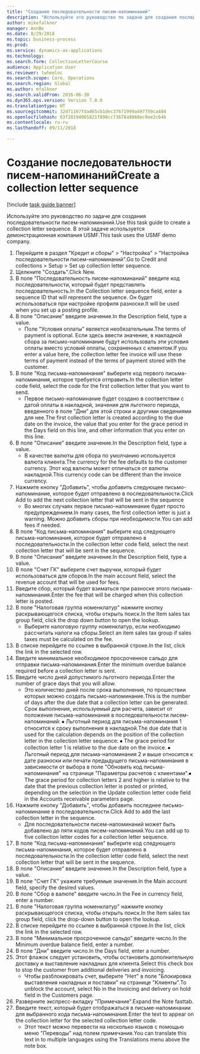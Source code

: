 ```yaml
--- 
title: "Создание последовательности писем-напоминаний"
description: "Используйте это руководство по задаче для создания последовательности писем-напоминаний."
author: mikefalkner
manager: AnnBe
ms.date: 8/29/2018
ms.topic: business-process
ms.prod: 
ms.service: dynamics-ax-applications
ms.technology: 
ms.search.form: CollectionLetterCourse
audience: Application User
ms.reviewer: twheeloc
ms.search.scope: Core, Operations
ms.search.region: Global
ms.author: mfalkner
ms.search.validFrom: 2016-06-30
ms.dyn365.ops.version: Version 7.0.0
ms.translationtype: HT
ms.sourcegitcommit: 32d71167fdad65cb1dec37671999a497759ca484
ms.openlocfilehash: 63f28194065821f898cc73678a9868ec9ee2c64b
ms.contentlocale: ru-ru
ms.lasthandoff: 09/11/2018

---
```

# <a name="create-a-collection-letter-sequence"></a><span data-ttu-id="212ce-103">Создание последовательности писем-напоминаний</span><span class="sxs-lookup"><span data-stu-id="212ce-103">Create a collection letter sequence</span></span>

[!include [task guide banner](../../includes/task-guide-banner.md)]

<span data-ttu-id="212ce-104">Используйте это руководство по задаче для создания последовательности писем-напоминаний.</span><span class="sxs-lookup"><span data-stu-id="212ce-104">Use this task guide to create a collection letter sequence.</span></span> <span data-ttu-id="212ce-105">В этой задаче используется демонстрационная компания USMF.</span><span class="sxs-lookup"><span data-stu-id="212ce-105">This task uses the USMF demo company.</span></span>

1. <span data-ttu-id="212ce-106">Перейдите в раздел "Кредит и сборы" > "Настройка" > "Настройка последовательности писем-напоминаний".</span><span class="sxs-lookup"><span data-stu-id="212ce-106">Go to Credit and collections > Setup > Set up collection letter sequence.</span></span>
2. <span data-ttu-id="212ce-107">Щелкните "Создать".</span><span class="sxs-lookup"><span data-stu-id="212ce-107">Click New.</span></span>
3. <span data-ttu-id="212ce-108">В поле "Последовательность писем-напоминаний" введите код последовательности, который будет представлять последовательность.</span><span class="sxs-lookup"><span data-stu-id="212ce-108">In the Collection letter sequence field, enter a sequence ID that will represent the sequence.</span></span> <span data-ttu-id="212ce-109">Он будет использоваться при настройке профиля разноски.</span><span class="sxs-lookup"><span data-stu-id="212ce-109">It will be used when you set up a posting profile.</span></span>
4. <span data-ttu-id="212ce-110">В поле "Описание" введите значение.</span><span class="sxs-lookup"><span data-stu-id="212ce-110">In the Description field, type a value.</span></span>
    * <span data-ttu-id="212ce-111">Поле "Условия оплаты" является необязательным.</span><span class="sxs-lookup"><span data-stu-id="212ce-111">The terms of payment is optional.</span></span> <span data-ttu-id="212ce-112">Если здесь ввести значение, в накладной сбора за письмо-напоминание будут использовать эти условия оплаты вместо условий оплаты, сохраненных с клиентом.</span><span class="sxs-lookup"><span data-stu-id="212ce-112">If you enter a value here, the collection letter fee invoice will use these terms of payment instead of the terms of payment stored with the customer.</span></span>  
5. <span data-ttu-id="212ce-113">В поле "Код письма-напоминания" выберите код первого письма-напоминания, которое требуется отправить.</span><span class="sxs-lookup"><span data-stu-id="212ce-113">In the collection letter code field, select the code for the first collection letter that you want to send.</span></span>
    * <span data-ttu-id="212ce-114">Первое письмо-напоминание будет создано в соответствии с датой оплаты в накладной, значения для льготного периода, введенного в поле "Дни" для этой строки и другими сведениями для нее.</span><span class="sxs-lookup"><span data-stu-id="212ce-114">The first collection letter is created according to the due date on the invoice, the value that you enter for the grace period in the Days field on this line, and other information that you enter on this line.</span></span>  
6. <span data-ttu-id="212ce-115">В поле "Описание" введите значение.</span><span class="sxs-lookup"><span data-stu-id="212ce-115">In the Description field, type a value.</span></span>
    * <span data-ttu-id="212ce-116">В качестве валюты для сбора по умолчанию используется валюта клиента.</span><span class="sxs-lookup"><span data-stu-id="212ce-116">The currency for the fee defaults to the customer currency.</span></span> <span data-ttu-id="212ce-117">Этот код валюты может отличаться от валюты накладной.</span><span class="sxs-lookup"><span data-stu-id="212ce-117">This currency code can be different than the invoice currency.</span></span>  
7. <span data-ttu-id="212ce-118">Нажмите кнопку "Добавить", чтобы добавить следующее письмо-напоминание, которое будет отправлено в последовательности.</span><span class="sxs-lookup"><span data-stu-id="212ce-118">Click Add to add the next collection letter that will be sent in the sequence</span></span>
    * <span data-ttu-id="212ce-119">Во многих случаях первое письмо-напоминание будет просто предупреждением.</span><span class="sxs-lookup"><span data-stu-id="212ce-119">In many cases, the first collection letter is just a warning.</span></span> <span data-ttu-id="212ce-120">Можно добавить сборы при необходимости.</span><span class="sxs-lookup"><span data-stu-id="212ce-120">You can add fees if needed.</span></span>  
8. <span data-ttu-id="212ce-121">В поле "Код письма-напоминания" выберите код следующего письма-напоминания, которое будет отправлено в последовательности.</span><span class="sxs-lookup"><span data-stu-id="212ce-121">In the collection letter code field, select the next collection letter that will be sent in the sequence.</span></span>
9. <span data-ttu-id="212ce-122">В поле "Описание" введите значение.</span><span class="sxs-lookup"><span data-stu-id="212ce-122">In the Description field, type a value.</span></span>
10. <span data-ttu-id="212ce-123">В поле "Счет ГК" выберите счет выручки, который будет использоваться для сборов.</span><span class="sxs-lookup"><span data-stu-id="212ce-123">In the main account field, select the revenue account that will be used for fees.</span></span>
11. <span data-ttu-id="212ce-124">Введите сбор, который будет взиматься при разноске этого письма-напоминания.</span><span class="sxs-lookup"><span data-stu-id="212ce-124">Enter the fee that will be charged when this collection letter is posted.</span></span>
12. <span data-ttu-id="212ce-125">В поле "Налоговая группа номенклатур" нажмите кнопку раскрывающегося списка, чтобы открыть поиск.</span><span class="sxs-lookup"><span data-stu-id="212ce-125">In the Item sales tax group field, click the drop down button to open the lookup.</span></span>
    * <span data-ttu-id="212ce-126">Выберите налоговую группу номенклатур, если необходимо рассчитать налоги на сборы.</span><span class="sxs-lookup"><span data-stu-id="212ce-126">Select an item sales tax group if sales taxes must be calculated on the fee.</span></span>  
13. <span data-ttu-id="212ce-127">В списке перейдите по ссылке в выбранной строке.</span><span class="sxs-lookup"><span data-stu-id="212ce-127">In the list, click the link in the selected row.</span></span>
14. <span data-ttu-id="212ce-128">Введите минимальное необходимое просроченное сальдо для отправки письма-напоминания.</span><span class="sxs-lookup"><span data-stu-id="212ce-128">Enter the minimum overdue balance required before a collection letter is sent.</span></span>
15. <span data-ttu-id="212ce-129">Введите число дней допустимого льготного периода.</span><span class="sxs-lookup"><span data-stu-id="212ce-129">Enter the number of grace days that you will allow.</span></span>
    * <span data-ttu-id="212ce-130">Это количество дней после срока выполнения, по прошествии которых можно создать письмо-напоминание.</span><span class="sxs-lookup"><span data-stu-id="212ce-130">This is the number of days after the due date that a collection letter can be generated.</span></span> <span data-ttu-id="212ce-131">Срок выполнения, используемый для расчета, зависит от положения письма-напоминания в последовательности писем-напоминаний:   ⦁    Льготный период для письма-напоминания 1 относится к сроку выполнения в накладной.</span><span class="sxs-lookup"><span data-stu-id="212ce-131">The due date that is used for the calculation depends on the position of the collection letter in the collection letter sequence:   ⦁    The grace period for collection letter 1 is relative to the due date on the invoice.</span></span>  <span data-ttu-id="212ce-132">⦁ Льготный период для письма-напоминания 2 и выше относится к дате разноски или печати предыдущего письма-напоминания в зависимости от выбора в поле "Обновить код письма-напоминания" на странице "Параметры расчетов с клиентами".</span><span class="sxs-lookup"><span data-stu-id="212ce-132">⦁ The grace period for collection letters 2 and higher is relative to the date that the previous collection letter is posted or printed, depending on the selection in the Update collection letter code field in the Accounts receivable parameters page.</span></span>  
16. <span data-ttu-id="212ce-133">Нажмите кнопку "Добавить", чтобы добавить последнее письмо-напоминание в последовательности.</span><span class="sxs-lookup"><span data-stu-id="212ce-133">Click Add to add the last collection letter in the sequence.</span></span>
    * <span data-ttu-id="212ce-134">Для последовательности писем-напоминаний может быть добавлено до пяти кодов писем-напоминаний.</span><span class="sxs-lookup"><span data-stu-id="212ce-134">You can add up to five collection letter codes for a collection letter sequence.</span></span>  
17. <span data-ttu-id="212ce-135">В поле "Код письма-напоминания" выберите код следующего письма-напоминания, которое будет отправлено в последовательности.</span><span class="sxs-lookup"><span data-stu-id="212ce-135">In the collection letter code field, select the next collection letter that will be sent in the sequence.</span></span>
18. <span data-ttu-id="212ce-136">В поле "Описание" введите значение.</span><span class="sxs-lookup"><span data-stu-id="212ce-136">In the Description field, type a value.</span></span>
19. <span data-ttu-id="212ce-137">В поле "Счет ГК" укажите требуемые значения.</span><span class="sxs-lookup"><span data-stu-id="212ce-137">In the Main account field, specify the desired values.</span></span>
20. <span data-ttu-id="212ce-138">В поле "Сбор в валюте" введите число.</span><span class="sxs-lookup"><span data-stu-id="212ce-138">In the Fee in currency field, enter a number.</span></span>
21. <span data-ttu-id="212ce-139">В поле "Налоговая группа номенклатур" нажмите кнопку раскрывающегося списка, чтобы открыть поиск.</span><span class="sxs-lookup"><span data-stu-id="212ce-139">In the Item sales tax group field, click the drop-down button to open the lookup.</span></span>
22. <span data-ttu-id="212ce-140">В списке перейдите по ссылке в выбранной строке.</span><span class="sxs-lookup"><span data-stu-id="212ce-140">In the list, click the link in the selected row.</span></span>
23. <span data-ttu-id="212ce-141">В поле "Минимальное просроченное сальдо" введите число.</span><span class="sxs-lookup"><span data-stu-id="212ce-141">In the Minimum overdue balance field, enter a number.</span></span>
24. <span data-ttu-id="212ce-142">В поле "Дни" введите число.</span><span class="sxs-lookup"><span data-stu-id="212ce-142">In the Days field, enter a number.</span></span>
25. <span data-ttu-id="212ce-143">Этот флажок следует установить, чтобы остановить дополнительную доставку и выставление накладных для клиента.</span><span class="sxs-lookup"><span data-stu-id="212ce-143">Select this check box to stop the customer from additional deliveries and invoicing.</span></span>
    * <span data-ttu-id="212ce-144">Чтобы разблокировать счет, выберите "Нет" в поле "Блокировка выставления накладных и поставки" на странице "Клиенты".</span><span class="sxs-lookup"><span data-stu-id="212ce-144">To unblock the account, select No in the Invoicing and delivery on hold field in the Customers page.</span></span>  
26. <span data-ttu-id="212ce-145">Разверните экспресс-вкладку "Примечание".</span><span class="sxs-lookup"><span data-stu-id="212ce-145">Expand the Note fasttab.</span></span>
27. <span data-ttu-id="212ce-146">Введите текст, который будет отображаться в письме-напоминании для выбранного кода письма-напоминания.</span><span class="sxs-lookup"><span data-stu-id="212ce-146">Enter the text to appear on the collection letter for the selected collection letter code.</span></span>
    * <span data-ttu-id="212ce-147">Этот текст можно перевести на несколько языков с помощью меню "Переводы" над полем примечания.</span><span class="sxs-lookup"><span data-stu-id="212ce-147">You can translate this text in to multiple languages using the Translations menu above the note box.</span></span>  


